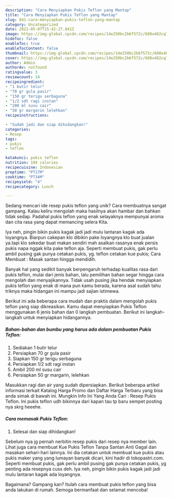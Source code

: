 ```yaml
---
description: "Cara Menyiapkan Pukis Teflon yang Mantap"
title: "Cara Menyiapkan Pukis Teflon yang Mantap"
slug: 841-cara-menyiapkan-pukis-teflon-yang-mantap
category: Uncategorized
date: 2022-05-07T15:42:27.841Z
image: https://img-global.cpcdn.com/recipes/14e250bc2b6f572c/680x482cq70/pukis-teflon-foto-resep-utama.jpg
hideToc: false
enableToc: true
enableTocContent: false
thumbnail: https://img-global.cpcdn.com/recipes/14e250bc2b6f572c/680x482cq70/pukis-teflon-foto-resep-utama.jpg
cover: https://img-global.cpcdn.com/recipes/14e250bc2b6f572c/680x482cq70/pukis-teflon-foto-resep-utama.jpg
author: Admin
authorAv: notfound
ratingvalue: 3
reviewcount: 14
recipeingredient:
- "1 butir telur"
- "70 gr gula pasir"
- "150 gr terigu serbaguna"
- "1/2 sdt ragi instan"
- "200 ml susu cair"
- "50 gr margarin lelehkan"
recipeinstructions:

- "Sudah jadi dan siap dihidangkan!"
categories:
- Resep
tags:
- pukis
- teflon

katakunci: pukis teflon 
nutrition: 194 calories
recipecuisine: Indonesian
preptime: "PT17M"
cooktime: "PT34M"
recipeyield: "4"
recipecategory: Lunch

---
```





Sedang mencari ide resep pukis teflon yang unik? Cara membuatnya sangat gampang. Kalau keliru mengolah maka hasilnya akan hambar dan bahkan tidak sedap. Padahal pukis teflon yang enak selayaknya mempunyai aroma dan cita rasa yang dapat memancing selera Kita.





Iya neh, pingin bikin pukis kagak jadi jadi mulu lantaran kagak ada loyangnya. Biarpun cakepan klo dibikin pake loyangnya klo buat jualan ya.tapi klo sekedar buat makan sendiri mah asalkan rasanya enak persis pukis napa nggak kita pake teflon aja. Seperti membuat pukis, gak perlu ambil pusing gak punya cetakan pukis, yg. teflon cetakan kue pukis; Cara Membuat : Masak santan hingga mendidih.

Banyak hal yang sedikit banyak berpengaruh terhadap kualitas rasa dari pukis teflon, mulai dari jenis bahan, lalu pemilihan bahan segar hingga cara mengolah dan menyajikannya. Tidak usah pusing jika hendak menyiapkan pukis teflon yang enak di mana pun kamu berada, karena asal sudah tahu triknya maka hidangan ini mampu jadi sajian istimewa.






Berikut ini ada beberapa cara mudah dan praktis dalam mengolah pukis teflon yang siap dikreasikan. Kamu dapat menyiapkan Pukis Teflon menggunakan 6 jenis bahan dan 0 langkah pembuatan. Berikut ini langkah-langkah untuk menyiapkan hidangannya.

<!--inarticleads1-->

##### Bahan-bahan dan bumbu yang harus ada dalam pembuatan Pukis Teflon:

1. Sediakan 1 butir telur
1. Persiapkan 70 gr gula pasir
1. Siapkan 150 gr terigu serbaguna
1. Persiapkan 1/2 sdt ragi instan
1. Ambil 200 ml susu cair
1. Persiapkan 50 gr margarin, lelehkan


Masukkan ragi dan air yang sudah dipersiapkan. Berikut beberapa artikel informasi terkait Katalog Harga Promo dan Daftar Harga Terbaru yang bisa anda simak di bawah ini. Mungkin Info Ini Yang Anda Cari : Resep Pukis Teflon. Ini pukis teflon udh bikinnya dari kapan tau tp baru sempet posting nya skrg heeehe. 

<!--inarticleads2-->

##### Cara memasak Pukis Teflon:


1. Selesai dan siap dihidangkan!

Sebelum nya jg pernah nerbitin resep pukis dari resep nya member lain. Lihat juga cara membuat Kue Pukis Teflon Tanpa Santan Anti Gagal dan masakan sehari-hari lainnya. Ini dia cetakan untuk membuat kue pukis atau pukis maker yang yang lumayan banyak dicari, kini hadir di tokopastri.com. Seperti membuat pukis, gak perlu ambil pusing gak punya cetakan pukis, yg penting ada resepnya cuss deh. Iya neh, pingin bikin pukis kagak jadi jadi mulu lantaran kagak ada loyangnya. 

Bagaimana? Gampang kan? Itulah cara membuat pukis teflon yang bisa anda lakukan di rumah. Semoga bermanfaat dan selamat mencoba!
